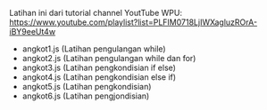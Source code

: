 Latihan ini dari tutorial channel YoutTube WPU: https://www.youtube.com/playlist?list=PLFIM0718LjIWXagluzROrA-iBY9eeUt4w

- angkot1.js (Latihan pengulangan while)
- angkot2.js (Latihan pengulangan while dan for)
- angkot3.js (Latihan pengkondisian if else)
- angkot4.js (Latihan pengkondisian else if)
- angkot5.js (Latihan pengkondisian)
- angkot6.js (Latihan pengjondisian)
